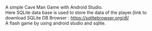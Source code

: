 A simple Cave Man Game with Android Studio.<br>
Here SQLite data base is used to store the data of the player.(link to download SQLite DB Browser : https://sqlitebrowser.org/dl/<br>
A flash game by using android studio and sqlite.<br>
